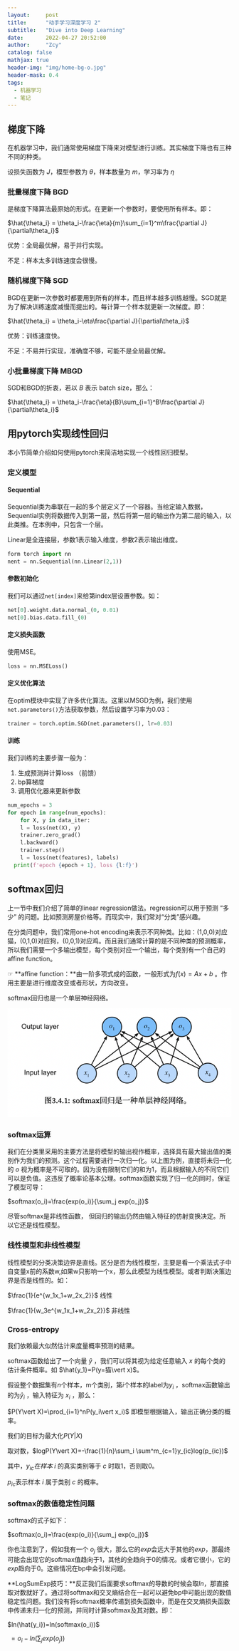 ```yaml
---
layout:     post
title:      "动手学习深度学习 2"
subtitle:   "Dive into Deep Learning"
date:       2022-04-27 20:52:00
author:     "Zcy"
catalog: false
mathjax: true
header-img: "img/home-bg-o.jpg"
header-mask: 0.4
tags:
  - 机器学习
  - 笔记
---
```

## 梯度下降

在机器学习中，我们通常使用梯度下降来对模型进行训练。其实梯度下降也有三种不同的种类。

设损失函数为 $J$，模型参数为 $\theta$，样本数量为 $m$，学习率为 $\eta$



### 批量梯度下降 BGD

是梯度下降算法最原始的形式。在更新一个参数时，要使用所有样本。即：

$\hat{\theta_i} = \theta_i-\frac{\eta}{m}\sum_{i=1}^m\frac{\partial J}{\partial\theta_i}$

优势：全局最优解，易于并行实现。

不足：样本太多训练速度会很慢。



### 随机梯度下降 SGD

BGD在更新一次参数时都要用到所有的样本，而且样本越多训练越慢。SGD就是为了解决训练速度减慢而提出的。每计算一个样本就更新一次梯度。即：

$\hat{\theta_i} = \theta_i-\eta\frac{\partial J}{\partial\theta_i}$

优势：训练速度快。

不足：不易并行实现，准确度不够，可能不是全局最优解。



### 小批量梯度下降 MBGD

SGD和BGD的折衷，若以 $B$ 表示 batch size，那么：

$\hat{\theta_i} = \theta_i-\frac{\eta}{B}\sum_{i=1}^B\frac{\partial J}{\partial\theta_i}$





## 用pytorch实现线性回归

本小节简单介绍如何使用pytorch来简洁地实现一个线性回归模型。



### 定义模型



#### Sequential

Sequential类为串联在一起的多个层定义了一个容器。当给定输入数据，Sequential实例将数据传入到第一层，然后将第一层的输出作为第二层的输入，以此类推。在本例中，只包含一个层。

Linear是全连接层，参数1表示输入维度，参数2表示输出维度。

```python
form torch import nn
nent = nn.Sequential(nn.Linear(2,1))
```



#### 参数初始化

我们可以通过`net[index]`来给第index层设置参数。如：

```python
net[0].weight.data.normal_(0, 0.01)
net[0].bias.data.fill_(0)
```



#### 定义损失函数

使用MSE。

```python
loss = nn.MSELoss()
```



#### 定义优化算法

在optim模块中实现了许多优化算法。这里以MSGD为例，我们使用`net.parameters()`方法获取参数，然后设置学习率为0.03：

```python
trainer = torch.optim.SGD(net.parameters(), lr=0.03)
```



#### 训练

我们训练的主要步骤一般为：

1. 生成预测并计算loss （前馈）
2. bp算梯度
3. 调用优化器来更新参数

```python
num_epochs = 3
for epoch in range(num_epochs):
	for X, y in data_iter: 
    l = loss(net(X), y) 
    trainer.zero_grad() 
    l.backward() 
    trainer.step()
	l = loss(net(features), labels) 
  print(f'epoch {epoch + 1}, loss {l:f}')
```



## softmax回归

上一节中我们介绍了简单的linear regression做法。regression可以用于预测 “多少” 的问题。比如预测房屋价格等。而现实中，我们常对“分类”感兴趣。

在分类问题中，我们常用one-hot encoding来表示不同种类。比如：(1,0,0)对应猫，(0,1,0)对应狗，(0,0,1)对应鸡。而且我们通常计算的是不同种类的预测概率，所以我们需要一个多输出模型，每个类别对应一个输出，每个类别有一个自己的affine function。

☞ **affine function：**由一阶多项式成的函数，一般形式为$f(x)=Ax+b$ 。作用主要是进行维度改变或者形状，方向改变。

softmax回归也是一个单层神经网络。

<img src="/img/in-post/didl/softmax.png">



### softmax运算

我们在分类里采用的主要方法是将模型的输出视作概率，选择具有最大输出值的类别作为我们的预测。这个过程需要进行一次归一化。以上图为例，直接将未归一化的 $o$ 视为概率是不可取的。因为没有限制它们的和为1，而且根据输入的不同它们可以是负值。这违反了概率论基本公理。softmax函数实现了归一化的同时，保证了模型可导：

$softmax(o_i)=\frac{exp(o_i)}{\sum_j exp(o_j)}$

尽管softmax是非线性函数， 但回归的输出仍然由输入特征的仿射变换决定。所以它还是线性模型。



### 线性模型和非线性模型

线性模型的分类决策边界是直线。区分是否为线性模型，主要是看一个乘法式子中自变量x前的系数w,如果w只影响一个x，那么此模型为线性模型。或者判断决策边界是否是线性的。如：

$\frac{1}{e^{w_1x_1+w_2x_2}}$	线性

$\frac{1}{w_3e^{w_1x_1+w_2x_2}}$	非线性



### Cross-entropy

我们依赖最大似然估计来度量概率预测的结果。

softmax函数给出了一个向量 $\hat{y}$ ，我们可以将其视为给定任意输入 $x$ 的每个类的估计条件概率。如 $\hat{y_1}=P(y=猫\vert x)$。

假设整个数据集有$n$个样本，m个类别，第$i$个样本的label为$y_i$ ，softmax函数输出的为$\hat{y}_i$ ，输入特征为 $x_i$ ，那么：

$P(Y\vert X)=\prod_{i=1}^nP(y_i\vert x_i)$	即模型根据输入，输出正确分类的概率。

我们的目标为最大化$P(Y\vert X)$

取对数，$logP(Y\vert X)=-\frac{1}{n}\sum_i \sum^m_{c=1}y_{ic}log(p_{ic})$

其中，$y_{ic}在样本$ $i$ 的真实类别等于 $c$ 时取1，否则取0。

$p_{ic}$表示样本 $i$ 属于类别 $c$ 的概率。



### softmax的数值稳定性问题

softmax的式子如下：

$softmax(o_i)=\frac{exp(o_i)}{\sum_j exp(o_j)}$

你也注意到了，假如我有一个 $o_j$ 很大，那么它的$exp$会远大于其他的$exp$，那最终可能会出现它的softmax值趋向于1，其他的全趋向于0的情况。或者它很小，它的$exp$趋向于0。这些情况在bp中会引发问题。

**LogSumExp技巧：**反正我们后面要求softmax的导数的时候会取$ln$，那直接取对数就好了。通过将softmax和交叉熵结合在一起可以避免bp中可能出现的数值稳定性问题。我们没有将softmax概率传递到损失函数中，而是在交叉熵损失函数中传递未归一化的预测，并同时计算softmax及其对数。即：

$ln(\hat{y_i})=ln(softmax(o_i))$

​			$=o_i-ln(\sum_jexp(o_j))$
